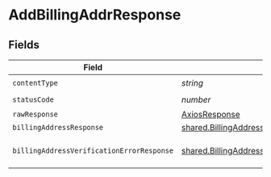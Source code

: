 # AddBillingAddrResponse


## Fields

| Field                                                                                                            | Type                                                                                                             | Required                                                                                                         | Description                                                                                                      |
| ---------------------------------------------------------------------------------------------------------------- | ---------------------------------------------------------------------------------------------------------------- | ---------------------------------------------------------------------------------------------------------------- | ---------------------------------------------------------------------------------------------------------------- |
| `contentType`                                                                                                    | *string*                                                                                                         | :heavy_check_mark:                                                                                               | N/A                                                                                                              |
| `statusCode`                                                                                                     | *number*                                                                                                         | :heavy_check_mark:                                                                                               | N/A                                                                                                              |
| `rawResponse`                                                                                                    | [AxiosResponse](https://axios-http.com/docs/res_schema)                                                          | :heavy_minus_sign:                                                                                               | N/A                                                                                                              |
| `billingAddressResponse`                                                                                         | [shared.BillingAddressResponse](../../models/shared/billingaddressresponse.md)                                   | :heavy_minus_sign:                                                                                               | Created                                                                                                          |
| `billingAddressVerificationErrorResponse`                                                                        | [shared.BillingAddressVerificationErrorResponse](../../models/shared/billingaddressverificationerrorresponse.md) | :heavy_minus_sign:                                                                                               | Could not validate address                                                                                       |
